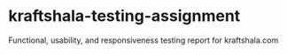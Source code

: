 # kraftshala-testing-assignment
Functional, usability, and responsiveness testing report for kraftshala.com
